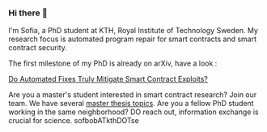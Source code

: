 ### Hi there 👋
I'm Sofia, a PhD student at KTH, Royal Institute of Technology Sweden. 
My research focus is automated program repair for smart contracts and smart contract security.

The first milestone of my PhD is already on arXiv, have a look : 

[Do Automated Fixes Truly Mitigate Smart Contract Exploits?](https://arxiv.org/abs/2501.04600)

Are you a master's student interested in smart contract research? Join our team. We have several [master thesis topics](https://www.monperrus.net/martin/topics).
Are you a fellow PhD student working in the same neighborhood? DO reach out, information exchange is crucial for science. sofbobATkthDOTse

<!--
**Sofi1410/Sofi1410** is a ✨ _special_ ✨ repository because its `README.md` (this file) appears on your GitHub profile.

Here are some ideas to get you started:

- 🔭 I’m currently working on ...
- 🌱 I’m currently learning ...
- 👯 I’m looking to collaborate on ...
- 🤔 I’m looking for help with ...
- 💬 Ask me about ...
- 📫 How to reach me: ...
- 😄 Pronouns: ...
- ⚡ Fun fact: ...
-->
